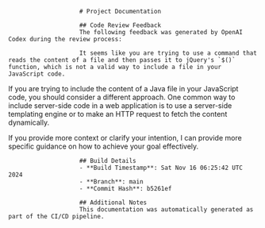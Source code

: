 
                        # Project Documentation
        
                        ## Code Review Feedback
                        The following feedback was generated by OpenAI Codex during the review process:
        
                        It seems like you are trying to use a command that reads the content of a file and then passes it to jQuery's `$()` function, which is not a valid way to include a file in your JavaScript code. 

If you are trying to include the content of a Java file in your JavaScript code, you should consider a different approach. One common way to include server-side code in a web application is to use a server-side templating engine or to make an HTTP request to fetch the content dynamically.

If you provide more context or clarify your intention, I can provide more specific guidance on how to achieve your goal effectively.
        
                        ## Build Details
                        - **Build Timestamp**: Sat Nov 16 06:25:42 UTC 2024
                        - **Branch**: main
                        - **Commit Hash**: b5261ef
        
                        ## Additional Notes
                        This documentation was automatically generated as part of the CI/CD pipeline.
                    